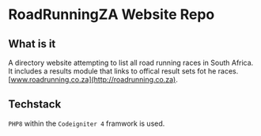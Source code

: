 # RoadRunningZA Website Repo

## What is it

A directory website attempting to list all road running races in South Africa. It includes a results module that
links to offical result sets fot he races. [www.roadrunning.co.za](http://roadrunning.co.za).

## Techstack

`PHP8` within the `Codeigniter 4` framwork is used. 